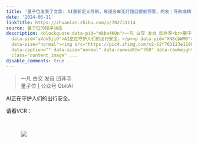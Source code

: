 ```yaml
---
title: '量子位发表了文章: AI重新定义导航，弯道会车无灯路口提前预警，网友：导航成精了！'
date: '2024-06-11'
linkTitle: https://zhuanlan.zhihu.com/p/702731114
source: 量子位的知乎动态
description: <blockquote data-pid="nkba4KQn">一凡 白交 发自 凹非寺<br>量子位 | 公众号 QbitAI</blockquote><p
  data-pid="aVdv5jiO">AI正在守护人们的出行安全。</p><p data-pid="XN8cbWM0">请看VCR：</p><p class="ztext-empty-paragraph"><br></p><figure
  data-size="normal"><img src="https://pic4.zhimg.com/v2-62f763123e11993fade2fd99e0082de7_b.gif"
  data-caption="" data-size="normal" data-rawwidth="358" data-rawheight="176" data-thumbnail="https://pic4.zhimg.com/v2-62f763123e11993fade2fd99e0082de7_b.jpg"
  class="content_image" ...
disable_comments: true
---
```

<blockquote data-pid="nkba4KQn">一凡 白交 发自 凹非寺<br>量子位 | 公众号 QbitAI</blockquote><p data-pid="aVdv5jiO">AI正在守护人们的出行安全。</p><p data-pid="XN8cbWM0">请看VCR：</p><p class="ztext-empty-paragraph"><br></p><figure data-size="normal"><img src="https://pic4.zhimg.com/v2-62f763123e11993fade2fd99e0082de7_b.gif" data-caption="" data-size="normal" data-rawwidth="358" data-rawheight="176" data-thumbnail="https://pic4.zhimg.com/v2-62f763123e11993fade2fd99e0082de7_b.jpg" class="content_image" ...